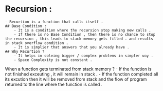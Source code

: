 # Recursion :
    - Recurtion is a function that calls itself .
    ## Base Condition :
        - It is a condition where the recursion stop making new calls .
        - If there is no Base Condition , then there is no chance to stop the recursion , this leads to stack memory gets filled . and results in stack overflow condition .
        - It is simplier that answers that you already have .
    ## Why Recurtion ?
        - It helps in solving bigger / complex problems in simpler way .
        - Space Complexity is not constant .

When a function gets terminated from stack memory ?
    - If the function is not finished exceuting , it will remain in stack .
    - If the function completed all its excution then it will be removed from stack and the flow of program returned to the line where the function is called .
